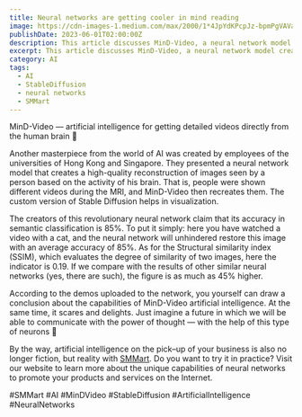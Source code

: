 ```yaml
---
title: Neural networks are getting cooler in mind reading
image: https://cdn-images-1.medium.com/max/2000/1*4JpYdKPcpJz-bpmPgVAVaA.jpeg
publishDate: 2023-06-01T02:00:00Z
description: This article discusses MinD-Video, a neural network model created by researchers from the universities of Hong Kong and Singapore that creates a high-quality reconstruction of images seen by a person based on the activity of their brain. The article explains that MinD-Video has an accuracy of 85% in semantic classification and a structural similarity index of 0.19, which is 45% higher than other similar neural networks. The article also highlights the potential of mind-reading technology and promotes SMMart, an AI system that helps businesses promote their products and services on the internet using neural networks. Learn more about MinD-Video and the future of mind-reading technology in this article.
excerpt: This article discusses MinD-Video, a neural network model created by researchers from the universities of Hong Kong and Singapore that creates a high-quality reconstruction of images seen by a person based on the activity of their brain. The article explains that...
category: AI
tags:
  - AI
  - StableDiffusion
  - neural networks
  - SMMart
---
```


MinD-Video — artificial intelligence for getting detailed videos directly from the human brain 🧠

Another masterpiece from the world of AI was created by employees of the universities of Hong Kong and Singapore. They presented a neural network model that creates a high-quality reconstruction of images seen by a person based on the activity of his brain. That is, people were shown different videos during the MRI, and MinD-Video then recreates them. The custom version of Stable Diffusion helps in visualization.

The creators of this revolutionary neural network claim that its accuracy in semantic classification is 85%. To put it simply: here you have watched a video with a cat, and the neural network will unhindered restore this image with an average accuracy of 85%. As for the Structural similarity index (SSIM), which evaluates the degree of similarity of two images, here the indicator is 0.19. If we compare with the results of other similar neural networks (yes, there are such), the figure is as much as 45% higher.

According to the demos uploaded to the network, you yourself can draw a conclusion about the capabilities of MinD-Video artificial intelligence. At the same time, it scares and delights. Just imagine a future in which we will be able to communicate with the power of thought — with the help of this type of neurons 🤯

By the way, artificial intelligence on the pick–up of your business is also no longer fiction, but reality with [SMMart](https://www.smm.art/). Do you want to try it in practice? Visit our website to learn more about the unique capabilities of neural networks to promote your products and services on the Internet.

#SMMart #AI #MinDVideo #StableDiffusion #ArtificialIntelligence #NeuralNetworks
